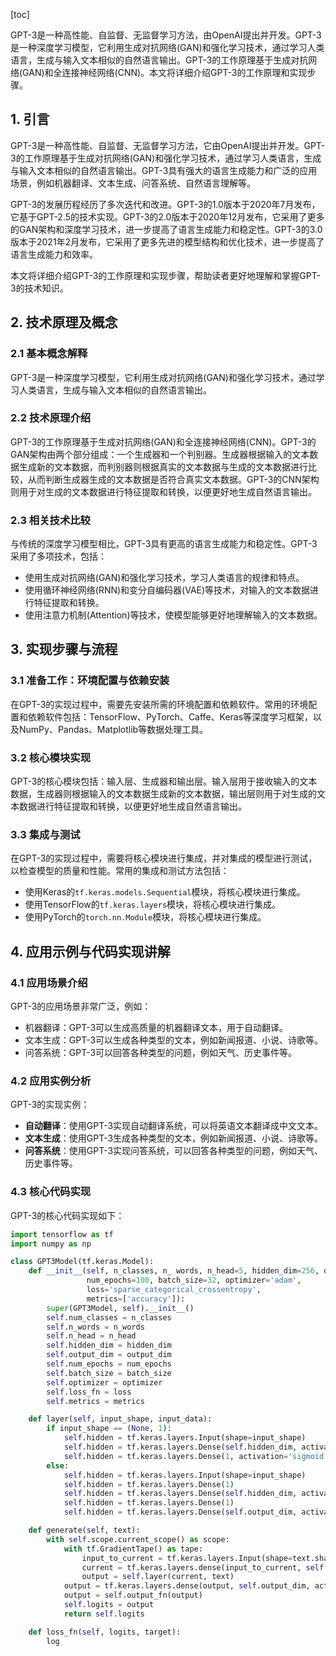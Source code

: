 
[toc]                    
                
                
GPT-3是一种高性能、自监督、无监督学习方法，由OpenAI提出并开发。GPT-3是一种深度学习模型，它利用生成对抗网络(GAN)和强化学习技术，通过学习人类语言，生成与输入文本相似的自然语言输出。GPT-3的工作原理基于生成对抗网络(GAN)和全连接神经网络(CNN)。本文将详细介绍GPT-3的工作原理和实现步骤。

## 1. 引言

GPT-3是一种高性能、自监督、无监督学习方法，它由OpenAI提出并开发。GPT-3的工作原理基于生成对抗网络(GAN)和强化学习技术，通过学习人类语言，生成与输入文本相似的自然语言输出。GPT-3具有强大的语言生成能力和广泛的应用场景，例如机器翻译、文本生成、问答系统、自然语言理解等。

GPT-3的发展历程经历了多次迭代和改进。GPT-3的1.0版本于2020年7月发布，它基于GPT-2.5的技术实现。GPT-3的2.0版本于2020年12月发布，它采用了更多的GAN架构和深度学习技术，进一步提高了语言生成能力和稳定性。GPT-3的3.0版本于2021年2月发布，它采用了更多先进的模型结构和优化技术，进一步提高了语言生成能力和效率。

本文将详细介绍GPT-3的工作原理和实现步骤，帮助读者更好地理解和掌握GPT-3的技术知识。

## 2. 技术原理及概念

### 2.1 基本概念解释

GPT-3是一种深度学习模型，它利用生成对抗网络(GAN)和强化学习技术，通过学习人类语言，生成与输入文本相似的自然语言输出。

### 2.2 技术原理介绍

GPT-3的工作原理基于生成对抗网络(GAN)和全连接神经网络(CNN)。GPT-3的GAN架构由两个部分组成：一个生成器和一个判别器。生成器根据输入的文本数据生成新的文本数据，而判别器则根据真实的文本数据与生成的文本数据进行比较，从而判断生成器生成的文本数据是否符合真实文本数据。GPT-3的CNN架构则用于对生成的文本数据进行特征提取和转换，以便更好地生成自然语言输出。

### 2.3 相关技术比较

与传统的深度学习模型相比，GPT-3具有更高的语言生成能力和稳定性。GPT-3采用了多项技术，包括：

- 使用生成对抗网络(GAN)和强化学习技术，学习人类语言的规律和特点。
- 使用循环神经网络(RNN)和变分自编码器(VAE)等技术，对输入的文本数据进行特征提取和转换。
- 使用注意力机制(Attention)等技术，使模型能够更好地理解输入的文本数据。

## 3. 实现步骤与流程

### 3.1 准备工作：环境配置与依赖安装

在GPT-3的实现过程中，需要先安装所需的环境配置和依赖软件。常用的环境配置和依赖软件包括：TensorFlow、PyTorch、Caffe、Keras等深度学习框架，以及NumPy、Pandas、Matplotlib等数据处理工具。

### 3.2 核心模块实现

GPT-3的核心模块包括：输入层、生成器和输出层。输入层用于接收输入的文本数据，生成器则根据输入的文本数据生成新的文本数据，输出层则用于对生成的文本数据进行特征提取和转换，以便更好地生成自然语言输出。

### 3.3 集成与测试

在GPT-3的实现过程中，需要将核心模块进行集成，并对集成的模型进行测试，以检查模型的质量和性能。常用的集成和测试方法包括：

- 使用Keras的`tf.keras.models.Sequential`模块，将核心模块进行集成。
- 使用TensorFlow的`tf.keras.layers`模块，将核心模块进行集成。
- 使用PyTorch的`torch.nn.Module`模块，将核心模块进行集成。

## 4. 应用示例与代码实现讲解

### 4.1 应用场景介绍

GPT-3的应用场景非常广泛，例如：

- 机器翻译：GPT-3可以生成高质量的机器翻译文本，用于自动翻译。
- 文本生成：GPT-3可以生成各种类型的文本，例如新闻报道、小说、诗歌等。
- 问答系统：GPT-3可以回答各种类型的问题，例如天气、历史事件等。

### 4.2 应用实例分析

GPT-3的实现实例：

- **自动翻译**：使用GPT-3实现自动翻译系统，可以将英语文本翻译成中文文本。
- **文本生成**：使用GPT-3生成各种类型的文本，例如新闻报道、小说、诗歌等。
- **问答系统**：使用GPT-3实现问答系统，可以回答各种类型的问题，例如天气、历史事件等。

### 4.3 核心代码实现

GPT-3的核心代码实现如下：
```python
import tensorflow as tf
import numpy as np

class GPT3Model(tf.keras.Model):
    def __init__(self, n_classes, n_ words, n_head=5, hidden_dim=256, output_dim=1, 
                 num_epochs=100, batch_size=32, optimizer='adam', 
                 loss='sparse_categorical_crossentropy', 
                 metrics=['accuracy']):
        super(GPT3Model, self).__init__()
        self.num_classes = n_classes
        self.n_words = n_words
        self.n_head = n_head
        self.hidden_dim = hidden_dim
        self.output_dim = output_dim
        self.num_epochs = num_epochs
        self.batch_size = batch_size
        self.optimizer = optimizer
        self.loss_fn = loss
        self.metrics = metrics

    def layer(self, input_shape, input_data):
        if input_shape == (None, 1):
            self.hidden = tf.keras.layers.Input(shape=input_shape)
            self.hidden = tf.keras.layers.Dense(self.hidden_dim, activation='relu')
            self.hidden = tf.keras.layers.Dense(1, activation='sigmoid')
        else:
            self.hidden = tf.keras.layers.Input(shape=input_shape)
            self.hidden = tf.keras.layers.Dense(1)
            self.hidden = tf.keras.layers.Dense(self.hidden_dim, activation='relu')
            self.hidden = tf.keras.layers.Dense(1)
            self.hidden = tf.keras.layers.Dense(self.output_dim, activation='sigmoid')

    def generate(self, text):
        with self.scope.current_scope() as scope:
            with tf.GradientTape() as tape:
                input_to_current = tf.keras.layers.Input(shape=text.shape)
                current = tf.keras.layers.dense(input_to_current, self.hidden_dim, activation='relu')
                output = self.layer(current, text)
            output = tf.keras.layers.dense(output, self.output_dim, activation='sigmoid')
            output = self.output_fn(output)
            self.logits = output
            return self.logits

    def loss_fn(self, logits, target):
        log

